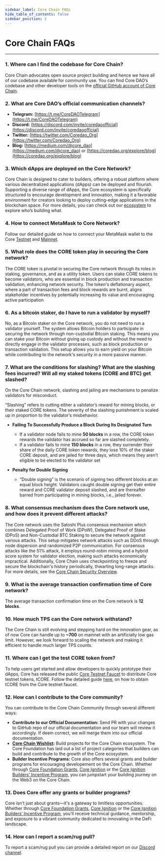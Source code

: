 ```yaml
---
sidebar_label: Core Chain FAQs
hide_table_of_contents: false
sidebar_position: 2
---
```


# Core Chain FAQs
---

### 1. Where can I find the codebase for Core Chain?
    
Core Chain advocates open source project building and hence we have all of our codebase available for community use. You can find Core DAO’s codebase and other developer tools on the [official GitHub account of Core Chain](https://github.com/coredao-org).

### 2. What are Core DAO’s official communication channels?
    
* **Telegram:** [https://t.me/CoreDAOTelegram](https://t.me/CoreDAOTelegram)
* **Discord:** [https://discord.com/invite/coredaoofficial](https://discord.com/invite/coredaoofficial)
* **Twitter:** [https://twitter.com/Coredao_Org](https://twitter.com/Coredao_Org)
* **Blog:** [https://medium.com/@core_dao](https://medium.com/@core_dao) or [https://coredao.org/explore/blog](https://coredao.org/explore/blog)

<!-- ### 3. How to query the current system parameters?
     -->

### 3. Which dApps are deployed on the Core Network?
    
Core Chain is designed to cater to builders, offering a robust platform where various decentralized applications (dApps) can be deployed and flourish. Supporting a diverse range of dApps, the Core ecosystem is specifically structured to encourage development and innovation, making it a favorable environment for creators looking to deploy cutting-edge applications in the blockchain space. For more details, you can check out our [ecosystem](https://coredao.org/explore/ecosystem) to explore who’s building what.
 

### 4. How to connect MetaMask to Core Network?    

Follow our detailed guide on how to connect your MetaMask wallet to the Core [Testnet](https://rumeelhussainbnb.github.io/CoreDAODocs/docs/Dev-Guide/core-testnet-wallet-config) and [Mainnet](https://rumeelhussainbnb.github.io/CoreDAODocs/docs/Dev-Guide/core-mainnet-wallet-config).

### 5. What role does the CORE token play in securing the Core network?

The CORE token is pivotal in securing the Core network through its roles in staking, governance, and as a utility token. Users can stake CORE tokens to become validators, who are essential in block production and transaction validation, enhancing network security. The token's deflationary aspect, where a part of transaction fees and block rewards are burnt, aligns stakeholder incentives by potentially increasing its value and encouraging active participation

### 6. As a bitcoin staker, do I have to run a validator by myself?

No, as a Bitcoin staker on the Core network, you do not need to run a validator yourself. The system allows Bitcoin holders to participate in securing the network through non-custodial Bitcoin staking. This means you can stake your Bitcoin without giving up custody and without the need to directly engage in the validator processes, such as block production or transaction validation. This setup allows you to earn yield on your Bitcoin while contributing to the network's security in a more passive manner.

### 7. What are the conditions for slashing? What are the slashing fees incurred? Will all my staked tokens (CORE and BTC) get slashed?
    
On the Core Chain network, slashing and jailing are mechanisms to penalize validators for misconduct.

“Slashing” refers to cutting either a validator’s reward for mining blocks, or their staked CORE tokens. The severity of the slashing punishment is scaled up in proportion to the validator’s misbehavior.

* **Failing To Successfully Produce a Block During Its Designated Turn**
    * If a validator node fails to mine **50 blocks** in a row, the CORE token rewards the validator has accrued so far are slashed completely.
    * If a validator fails to mine **150 blocks** in a row, they surrender their share of the daily CORE token rewards, they lose 10% of the staker CORE deposit, and are jailed for three days, which means they aren’t eligible to be elected to the validator set
    
* **Penalty for Double Signing**
    * “Double signing” is the scenario of signing two different blocks at an equal block height. Validators caught double signing get their entire reward and CORE validator deposit slashed, and are thereafter barred from participating in mining blocks, i.e., jailed forever.
    
### 8. What consensus mechanism does the Core network use, and how does it prevent different attacks?

The Core network uses the Satoshi Plus consensus mechanism which combines Delegated Proof of Work (DPoW), Delegated Proof of Stake (DPoS) and Non-Custodial BTC Staking to secure the network against various attacks. This setup mitigates network attacks such as DDoS through node dispersion and randomized P2P communication. For consensus attacks like the 51% attack, it employs round-robin mining and a hybrid score system for validator election, making such attacks economically impractical. Additionally, Core Chain uses checkpointing to freeze and secure the blockchain's history periodically, thwarting long-range attacks. For more details, see the [Core Chain Security Overview](https://docs.coredao.org/core-white-paper-v1.0.7/satoshi-plus-consensus/security).

### 9. What is the average transaction confirmation time of Core network?

The average transaction confirmation time on the Core network is **12 blocks**.

### 10. How much TPS can the Core network withstand?

The Core Chain is still evolving and stepping hard on the innovation gear, as of now Core can handle up to **~700** on mainnet with an artificially low gas limit. However, we look forward to scaling the network and making it efficient to handle much larger TPS counts.

<!-- ### 11. What is the address format of Core? Does it support multiple formats?
    

### 12. What are possible causes of transaction failure on the core network? -->
    

### 11. Where can I get the test CORE token from?
    
To help users get started and allow developers to quickly prototype their dApps, Core has released the public [Core Testnet Faucet](https://scan.test.btcs.network/faucet) to distribute Core testnet tokens, tCORE. Follow the detailed guide [here](https://rumeelhussainbnb.github.io/CoreDAODocs/docs/Dev-Guide/core-faucet), on how to obtain tCORE from the Core testnet faucet.

### 12. How can I contribute to the Core community?

You can contribute to the Core Chain Community through several different ways:
* **Contribute to our Official Documentation:** Send PR with your changes to GitHub repo of our official documentation and our team will review it accordingly. If deem correct, we will merge them into our official documentation.
* **[Core Chain Wishlist](https://github.com/coredao-org/core-community-contributions):** Build projects for the Core Chain ecosystem. The Core Foundation has laid out a list of project categories that builders can build and contribute to the growth of the Core ecosystem.
* **Builder Incentive Programs:** Core also offers several grants and builder programs for encouraging developement on the Core Chain. Whether through [Core Foundation Grants](https://coredaofoundation.org/fund-your-project), [Core Ignition](https://ignition.coredao.org/) or the [Core Ignition Builders’ Incentive Program](https://coredao.org/initiatives/incentiveprogram), you can jumpstart your building journey on the Web3 on the Core Chain.

### 13. Does Core offer any grants or builder programs? 

Core isn't just about grants—it's a gateway to limitless opportunities. Whether through [Core Foundation Grants](https://coredaofoundation.org/fund-your-project), [Core Ignition](https://ignition.coredao.org/) or the [Core Ignition Builders’ Incentive Program](https://coredao.org/initiatives/incentiveprogram), you'll receive technical guidance, mentorship, and exposure to a vibrant community dedicated to innovating in the DeFi landscape.

### 14. How can I report a scam/rug pull?
    
To report a scam/rug pull you can provide a detailed report on our [Discord channel](https://discord.com/invite/coredaoofficial).